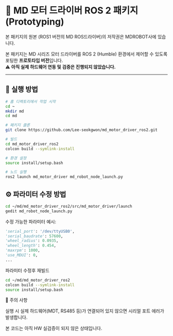 # 🦾 MD 모터 드라이버 ROS 2 패키지 (Prototyping)

본 패키지의 원본 (ROS1 버전의 MD ROS드라이버)의 저작권은 MDROBOT사에 있습니다.

본 패키지는 MD 시리즈 모터 드라이버를 ROS 2 (Humble) 환경에서 제어할 수 있도록 포팅한 **프로토타입 버전**입니다.  
⚠️ **아직 실제 하드웨어 연동 및 검증은 진행되지 않았습니다.**

---

## 🚀 실행 방법

```bash
# 홈 디렉토리에서 작업 시작
cd ~
mkdir md
cd md

# 패키지 클론
git clone https://github.com/Lee-seokgwon/md_motor_driver_ros2.git

# 빌드
cd md_motor_driver_ros2
colcon build --symlink-install

# 환경 설정
source install/setup.bash

# 노드 실행
ros2 launch md_motor_driver md_robot_node_launch.py
```

## ⚙️ 파라미터 수정 방법

```bash
cd ~/md/md_motor_driver_ros2/src/md_motor_driver/launch
gedit md_robot_node_launch.py
```


수정 가능한 파라미터 예시:
```python
'serial_port': '/dev/ttyUSB0',
'serial_baudrate': 57600,
'wheel_radius': 0.0935,
'wheel_length': 0.454,
'maxrpm': 1000,
'use_MDUI': 0,
...
```

파라미터 수정후 재빌드
```bash
cd ~/md/md_motor_driver_ros2
colcon build --symlink-install
source install/setup.bash
```

📌 주의 사항

실행 시 실제 하드웨어(MDT, RS485 등)가 연결되어 있지 않으면 시리얼 포트 에러가 발생합니다.

본 코드는 아직 HW 실검증이 되지 않은 상태입니다.
